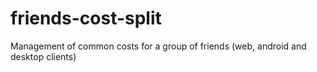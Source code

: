 # friends-cost-split
Management of common costs for a group of friends (web, android and desktop clients)
